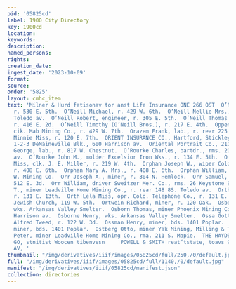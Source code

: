 ```yaml
---
pid: '05825cd'
label: 1900 City Directory
key: 1900cd
location: 
keywords: 
description: 
named_persons: 
rights: 
creation_date: 
ingest_date: '2023-10-09'
format: 
source: 
order: '5825'
layout: cmhc_item
text: 'Milner & Hurd fatisonav tor anst Life Insurance ONE 266 OST  O’Neill Mary Mrs.,
  r. 530 E. 5th.  O’Neill Michael, r. 429 W. 6th.  O’Neill Nellie Mrs., r. 176 S.
  Toledo av.  O’Neill Robert, engineer, r. 305 E. 5th.  O’Neill Thomas A., engineer,
  r. 416 E. 2d.  O’Neill Timothy (O’Neill Bros.), r. 217 E. 4th.  Oppenheimer Charles,
  cik. Mab Mining Co., r. 429 W. 7th.  Orazem Frank, lab., r. rear 225 W. Front.  O’Reilly
  Minnie Miss, r. 120 E. 7th.  ORIENT INSURANCE CO., Hartford, Stickley & Shaw agts.,
  1-2-3 DeMaineville Blk., 600 Harrison av.  Oriental Portrait Co., 210 E. 6th.  O’Riski
  George, lab., r. 817 W. Chestnut.  O’Rourke Charles, bartdr., rms. 205 Harrison
  av.  O’Rourke John M., molder Excelsior Iron Wks., r. 134 E. 5th.  O’Rourke Nellie
  Miss, clk. J. E. Miller, r. 219 W. 4th.  Orphan Joseph W., wiper Colo. Mid. Ry.,
  r. 408 E. 6th.  Orphan Mary A. Mrs., r. 408 E. 6th.  Orphan William, miner A. M.
  W. Mining Co.  Orr Joseph A., miner, r. 304 N. Hemlock.  Orr Samuel, engineer, r.
  512 E. 3d.  Orr William, driver Sweitzer Mer. Co., rms. 26 Keystone Blk.  Orr William
  T., miner Leadville Home Mining Co., r. rear 148 8S. Toledo av.  Orth A. M. Mrs.,
  r. 131 E. 13th.  Orth Lela Miss, opr. Colo. Telephone Co., r. 131 E. 13th.  Orthodox
  Jewish Church, 119 W. 5th.  Ortwein Richard, miner, r. 120 Oak.  Osberg Andrew,
  wks. Arkansas Valley Smelter.  Osborn Thomas, miner Phoenix Mining Co., rms. 601
  Harrison av.  Osborne Henry, wks. Arkansas Valley Smelter.  Ossa Gottlieb O., baker
  Alfred Tweed, r. 122 W. 3d.  Ossman Henry, miner, bds. 1401 Poplar.  Ossman Michael,
  miner, bds. 1401 Poplar.  Ostberg Otto, miner Yak Mining, Milling & Tunnel Co.  Osterman
  Peter, miner Leadville Home Mining Co., rma. 211 S. Mapie.  THE HAYDEN GLOTHING
  GO, stnitist Woocen tibenvesn     POWELL & SMITH reat‘tstate, toavs 914 HARRISON
  AV, '
thumbnail: "/img/derivatives/iiif/images/05825cd/full/250,/0/default.jpg"
full: "/img/derivatives/iiif/images/05825cd/full/1140,/0/default.jpg"
manifest: "/img/derivatives/iiif/05825cd/manifest.json"
collection: directories
---
```


